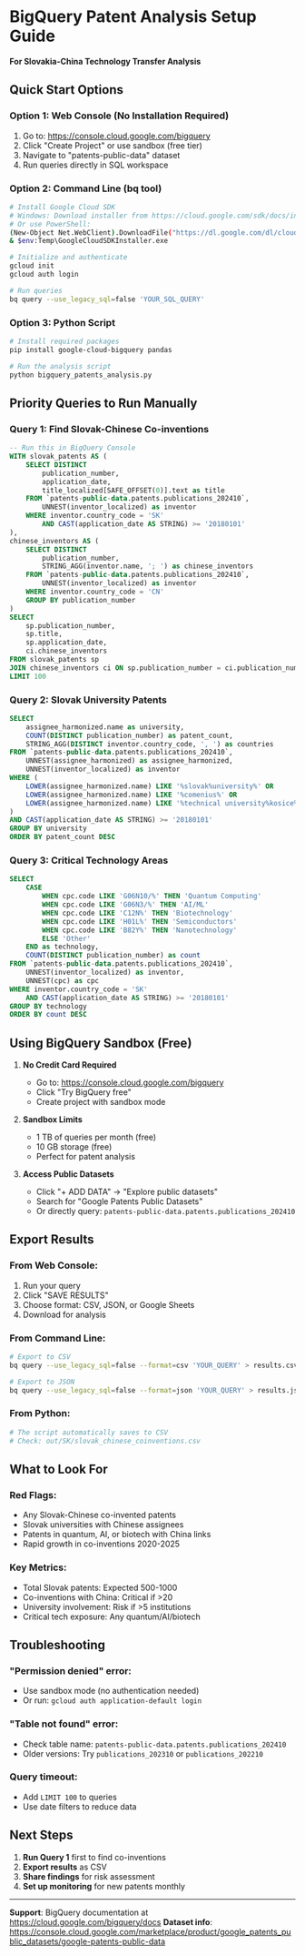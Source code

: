 # BigQuery Patent Analysis Setup Guide
**For Slovakia-China Technology Transfer Analysis**

## Quick Start Options

### Option 1: Web Console (No Installation Required)
1. Go to: https://console.cloud.google.com/bigquery
2. Click "Create Project" or use sandbox (free tier)
3. Navigate to "patents-public-data" dataset
4. Run queries directly in SQL workspace

### Option 2: Command Line (bq tool)
```bash
# Install Google Cloud SDK
# Windows: Download installer from https://cloud.google.com/sdk/docs/install
# Or use PowerShell:
(New-Object Net.WebClient).DownloadFile("https://dl.google.com/dl/cloudsdk/channels/rapid/GoogleCloudSDKInstaller.exe", "$env:Temp\GoogleCloudSDKInstaller.exe")
& $env:Temp\GoogleCloudSDKInstaller.exe

# Initialize and authenticate
gcloud init
gcloud auth login

# Run queries
bq query --use_legacy_sql=false 'YOUR_SQL_QUERY'
```

### Option 3: Python Script
```bash
# Install required packages
pip install google-cloud-bigquery pandas

# Run the analysis script
python bigquery_patents_analysis.py
```

## Priority Queries to Run Manually

### Query 1: Find Slovak-Chinese Co-inventions
```sql
-- Run this in BigQuery Console
WITH slovak_patents AS (
    SELECT DISTINCT
        publication_number,
        application_date,
        title_localized[SAFE_OFFSET(0)].text as title
    FROM `patents-public-data.patents.publications_202410`,
        UNNEST(inventor_localized) as inventor
    WHERE inventor.country_code = 'SK'
        AND CAST(application_date AS STRING) >= '20180101'
),
chinese_inventors AS (
    SELECT DISTINCT
        publication_number,
        STRING_AGG(inventor.name, '; ') as chinese_inventors
    FROM `patents-public-data.patents.publications_202410`,
        UNNEST(inventor_localized) as inventor
    WHERE inventor.country_code = 'CN'
    GROUP BY publication_number
)
SELECT
    sp.publication_number,
    sp.title,
    sp.application_date,
    ci.chinese_inventors
FROM slovak_patents sp
JOIN chinese_inventors ci ON sp.publication_number = ci.publication_number
LIMIT 100
```

### Query 2: Slovak University Patents
```sql
SELECT
    assignee_harmonized.name as university,
    COUNT(DISTINCT publication_number) as patent_count,
    STRING_AGG(DISTINCT inventor.country_code, ', ') as countries
FROM `patents-public-data.patents.publications_202410`,
    UNNEST(assignee_harmonized) as assignee_harmonized,
    UNNEST(inventor_localized) as inventor
WHERE (
    LOWER(assignee_harmonized.name) LIKE '%slovak%university%' OR
    LOWER(assignee_harmonized.name) LIKE '%comenius%' OR
    LOWER(assignee_harmonized.name) LIKE '%technical university%kosice%'
)
AND CAST(application_date AS STRING) >= '20180101'
GROUP BY university
ORDER BY patent_count DESC
```

### Query 3: Critical Technology Areas
```sql
SELECT
    CASE
        WHEN cpc.code LIKE 'G06N10/%' THEN 'Quantum Computing'
        WHEN cpc.code LIKE 'G06N3/%' THEN 'AI/ML'
        WHEN cpc.code LIKE 'C12N%' THEN 'Biotechnology'
        WHEN cpc.code LIKE 'H01L%' THEN 'Semiconductors'
        WHEN cpc.code LIKE 'B82Y%' THEN 'Nanotechnology'
        ELSE 'Other'
    END as technology,
    COUNT(DISTINCT publication_number) as count
FROM `patents-public-data.patents.publications_202410`,
    UNNEST(inventor_localized) as inventor,
    UNNEST(cpc) as cpc
WHERE inventor.country_code = 'SK'
    AND CAST(application_date AS STRING) >= '20180101'
GROUP BY technology
ORDER BY count DESC
```

## Using BigQuery Sandbox (Free)

1. **No Credit Card Required**
   - Go to: https://console.cloud.google.com/bigquery
   - Click "Try BigQuery free"
   - Create project with sandbox mode

2. **Sandbox Limits**
   - 1 TB of queries per month (free)
   - 10 GB storage (free)
   - Perfect for patent analysis

3. **Access Public Datasets**
   - Click "+ ADD DATA" → "Explore public datasets"
   - Search for "Google Patents Public Datasets"
   - Or directly query: `patents-public-data.patents.publications_202410`

## Export Results

### From Web Console:
1. Run your query
2. Click "SAVE RESULTS"
3. Choose format: CSV, JSON, or Google Sheets
4. Download for analysis

### From Command Line:
```bash
# Export to CSV
bq query --use_legacy_sql=false --format=csv 'YOUR_QUERY' > results.csv

# Export to JSON
bq query --use_legacy_sql=false --format=json 'YOUR_QUERY' > results.json
```

### From Python:
```python
# The script automatically saves to CSV
# Check: out/SK/slovak_chinese_coinventions.csv
```

## What to Look For

### Red Flags:
- Any Slovak-Chinese co-invented patents
- Slovak universities with Chinese assignees
- Patents in quantum, AI, or biotech with China links
- Rapid growth in co-inventions 2020-2025

### Key Metrics:
- Total Slovak patents: Expected 500-1000
- Co-inventions with China: Critical if >20
- University involvement: Risk if >5 institutions
- Critical tech exposure: Any quantum/AI/biotech

## Troubleshooting

### "Permission denied" error:
- Use sandbox mode (no authentication needed)
- Or run: `gcloud auth application-default login`

### "Table not found" error:
- Check table name: `patents-public-data.patents.publications_202410`
- Older versions: Try `publications_202310` or `publications_202210`

### Query timeout:
- Add `LIMIT 100` to queries
- Use date filters to reduce data

## Next Steps

1. **Run Query 1** first to find co-inventions
2. **Export results** as CSV
3. **Share findings** for risk assessment
4. **Set up monitoring** for new patents monthly

---
**Support**: BigQuery documentation at https://cloud.google.com/bigquery/docs
**Dataset info**: https://console.cloud.google.com/marketplace/product/google_patents_public_datasets/google-patents-public-data
